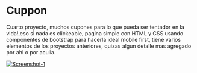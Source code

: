 # Cuppon

Cuarto proyecto, muchos cupones para lo que pueda ser tentador en la vida!,eso si nada es clickeable, 
pagina simple con HTML y CSS usando componentes de bootstrap para hacerla ideal mobile first, tiene varios elementos de los proyectos anteriores, quizas algun
detalle mas agregado por ahi o por aculla.

<a href="https://danielecn.github.io/Cuppon/"><img src="https://i.ibb.co/9N80z3y/Screenshot-1.png" alt="Screenshot-1" border="0" /></a>
